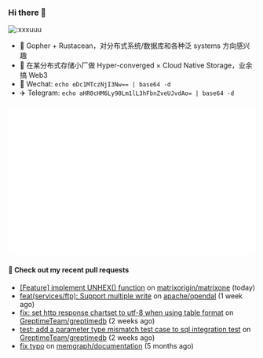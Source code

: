 ### Hi there 👋

<img src="https://count.getloli.com/get/@:xxxuuu" alt=":xxxuuu" width="20%" />

- 🔭 Gopher + Rustacean，对分布式系统/数据库和各种泛 systems 方向感兴趣
- 🎈 在某分布式存储小厂做 Hyper-converged × Cloud Native Storage，业余搞 Web3
- 💬 Wechat: `echo eDc1MTczNjI3Nw== | base64 -d`
- ✈️ Telegram: `echo aHR0cHM6Ly90Lm1lL3hFbnZveUJvdAo= | base64 -d`

![stats](https://raw.githubusercontent.com/xxxuuu/xxxuuu/main/github-metrics.svg)

#### 🔨 Check out my recent pull requests

- [[Feature] implement UNHEX() function](https://github.com/matrixorigin/matrixone/pull/15410) on [matrixorigin/matrixone](https://github.com/matrixorigin/matrixone) (today)
- [feat(services/ftp): Support multiple write](https://github.com/apache/opendal/pull/4425) on [apache/opendal](https://github.com/apache/opendal) (1 week ago)
- [fix: set http response chartset to utf-8 when using table format](https://github.com/GreptimeTeam/greptimedb/pull/3571) on [GreptimeTeam/greptimedb](https://github.com/GreptimeTeam/greptimedb) (2 weeks ago)
- [test: add a parameter type mismatch test case to sql integration test](https://github.com/GreptimeTeam/greptimedb/pull/3568) on [GreptimeTeam/greptimedb](https://github.com/GreptimeTeam/greptimedb) (2 weeks ago)
- [fix typo](https://github.com/memgraph/documentation/pull/275) on [memgraph/documentation](https://github.com/memgraph/documentation) (5 months ago)
